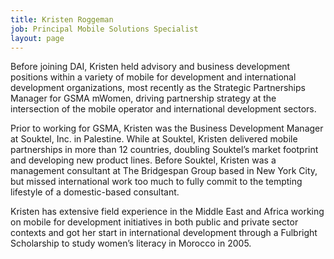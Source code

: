 ```yaml
---
title: Kristen Roggeman
job: Principal Mobile Solutions Specialist
layout: page
---
```

Before joining DAI, Kristen held advisory and business development positions within a variety of mobile for development and international development organizations, most recently as the Strategic Partnerships Manager for GSMA mWomen, driving partnership strategy at the intersection of the mobile operator and international development sectors.

Prior to working for GSMA, Kristen was the Business Development Manager at Souktel, Inc. in Palestine. While at Souktel, Kristen delivered mobile partnerships in more than 12 countries, doubling Souktel’s market footprint and developing new product lines. Before Souktel, Kristen was a management consultant at The Bridgespan Group based in New York City, but missed international work too much to fully commit to the tempting lifestyle of a domestic-based consultant.

Kristen has extensive field experience in the Middle East and Africa working on mobile for development initiatives in both public and private sector contexts and got her start in international development through a Fulbright Scholarship to study women’s literacy in Morocco in 2005.
